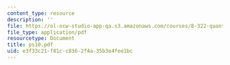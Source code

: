 ```yaml
---
content_type: resource
description: ''
file: https://ol-ocw-studio-app-qa.s3.amazonaws.com/courses/8-322-quantum-theory-ii-spring-2003/e3f33c21f81cc8362f4a35b3e4fee1bc_ps10.pdf
file_type: application/pdf
resourcetype: Document
title: ps10.pdf
uid: e3f33c21-f81c-c836-2f4a-35b3e4fee1bc
---
```

